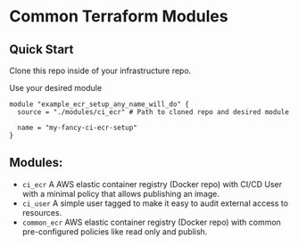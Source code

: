 # Common Terraform Modules

## Quick Start

Clone this repo inside of your infrastructure repo.

Use your desired module

```
module "example_ecr_setup_any_name_will_do" {
  source = "./modules/ci_ecr" # Path to cloned repo and desired module

  name = "my-fancy-ci-ecr-setup"
}

```

## Modules:

- `ci_ecr` A AWS elastic container registry (Docker repo) with CI/CD User with a minimal policy that allows publishing an image.
- `ci_user` A simple user tagged to make it easy to audit external access to resources.
- `common_ecr` AWS elastic container registry (Docker repo) with common pre-configured policies like read only and
  publish.

